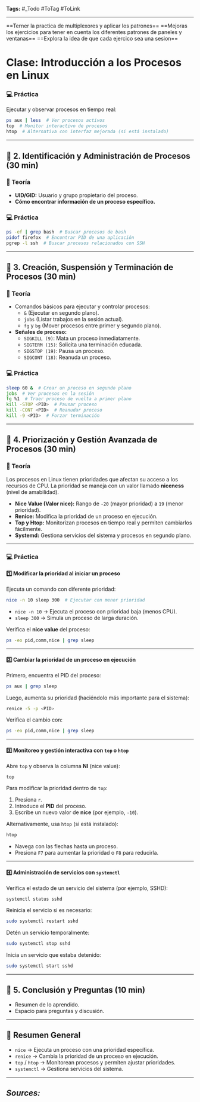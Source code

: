 **Tags:** #_Todo
#ToTag #ToLink 
- - -
==Terner la practica de multiplexores y aplicar los patrones==
==Mejoras los ejercicios para tener en cuenta los diferentes patrones de paneles y ventanas==
==Explora la idea de que cada ejercico sea una sesion==
# **Clase: Introducción a los Procesos en Linux**  
### **💻 Práctica**  
Ejecutar y observar procesos en tiempo real:  
```bash
ps aux | less  # Ver procesos activos
top  # Monitor interactivo de procesos
htop  # Alternativa con interfaz mejorada (si está instalado)
```

---

## **📌 2. Identificación y Administración de Procesos (30 min)**  
### **📖 Teoría**  
- **UID/GID:** Usuario y grupo propietario del proceso.  
- **Cómo encontrar información de un proceso específico.**  

### **💻 Práctica**  
```bash
ps -ef | grep bash  # Buscar procesos de bash
pidof firefox  # Encontrar PID de una aplicación
pgrep -l ssh  # Buscar procesos relacionados con SSH
```

---

## **📌 3. Creación, Suspensión y Terminación de Procesos (30 min)**  
### **📖 Teoría**  
- Comandos básicos para ejecutar y controlar procesos:  
  - `&` (Ejecutar en segundo plano).  
  - `jobs` (Listar trabajos en la sesión actual). 
  - `fg` y `bg` (Mover procesos entre primer y segundo plano).  
- **Señales de proceso:**  
  - `SIGKILL (9)`: Mata un proceso inmediatamente.  
  - `SIGTERM (15)`: Solicita una terminación educada.  
  - `SIGSTOP (19)`: Pausa un proceso.  
  - `SIGCONT (18)`: Reanuda un proceso.  

### **💻 Práctica**  
```bash
sleep 60 &  # Crear un proceso en segundo plano
jobs  # Ver procesos en la sesión
fg %1  # Traer proceso de vuelta a primer plano
kill -STOP <PID>  # Pausar proceso
kill -CONT <PID>  # Reanudar proceso
kill -9 <PID>  # Forzar terminación
```

---

## **📌 4. Priorización y Gestión Avanzada de Procesos (30 min)**  
### **📖 Teoría**  
Los procesos en Linux tienen prioridades que afectan su acceso a los recursos de CPU. La prioridad se maneja con un valor llamado **niceness** (nivel de amabilidad).  

- **Nice Value (Valor nice):** Rango de `-20` (mayor prioridad) a `19` (menor prioridad).  
- **Renice:** Modifica la prioridad de un proceso en ejecución.  
- **Top y Htop:** Monitorizan procesos en tiempo real y permiten cambiarlos fácilmente.  
- **Systemd:** Gestiona servicios del sistema y procesos en segundo plano.  

---

### **💻 Práctica**  

#### **1️⃣ Modificar la prioridad al iniciar un proceso**  
Ejecuta un comando con diferente prioridad:  
```bash
nice -n 10 sleep 300  # Ejecutar con menor prioridad
```
- `nice -n 10` → Ejecuta el proceso con prioridad baja (menos CPU).  
- `sleep 300` → Simula un proceso de larga duración.  

Verifica el **nice value** del proceso:  
```bash
ps -eo pid,comm,nice | grep sleep
```

---

#### **2️⃣ Cambiar la prioridad de un proceso en ejecución**  
Primero, encuentra el PID del proceso:  
```bash
ps aux | grep sleep
```
Luego, aumenta su prioridad (haciéndolo más importante para el sistema):  
```bash
renice -5 -p <PID>
```
Verifica el cambio con:  
```bash
ps -eo pid,comm,nice | grep sleep
```

---

#### **3️⃣ Monitoreo y gestión interactiva con `top` o `htop`**  
Abre `top` y observa la columna **NI** (nice value):  
```bash
top
```
Para modificar la prioridad dentro de `top`:  
1. Presiona `r`.  
2. Introduce el **PID** del proceso.  
3. Escribe un nuevo valor de **nice** (por ejemplo, `-10`).  

Alternativamente, usa `htop` (si está instalado):  
```bash
htop
```
- Navega con las flechas hasta un proceso.  
- Presiona `F7` para aumentar la prioridad o `F8` para reducirla.  

---

#### **4️⃣ Administración de servicios con `systemctl`**  
Verifica el estado de un servicio del sistema (por ejemplo, SSHD):  
```bash
systemctl status sshd
```
Reinicia el servicio si es necesario:  
```bash
sudo systemctl restart sshd
```
Detén un servicio temporalmente:  
```bash
sudo systemctl stop sshd
```
Inicia un servicio que estaba detenido:  
```bash
sudo systemctl start sshd
```

---

## **📌 5. Conclusión y Preguntas (10 min)**  
- Resumen de lo aprendido.  
- Espacio para preguntas y discusión.  

---

## **📌 Resumen General**
- `nice` → Ejecuta un proceso con una prioridad específica.  
- `renice` → Cambia la prioridad de un proceso en ejecución.  
- `top` / `htop` → Monitorean procesos y permiten ajustar prioridades.  
- `systemctl` → Gestiona servicios del sistema.  

- - - 
## ***Sources:***